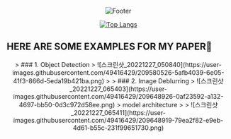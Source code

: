 <div align=center>
 
![Footer](https://capsule-render.vercel.app/api?type=waving&color=timeGradient&height=200&section=footer&fontSize=50&text=⚡⚡⚡⚡⚡⚡⚡⚡)
 
[![Top Langs](https://github-readme-stats.vercel.app/api/top-langs/?username=ohjunee&layout=compact&hide_rank=true&card_width=800)](https://github.com/ohjunee/github-readme-stats)
 </div>  
 
 ## HERE ARE SOME EXAMPLES FOR MY PAPER🔭
 <div align=center>
> ### 1. Object Detection  
> ![스크린샷_20221227_050840](https://user-images.githubusercontent.com/49416429/209580526-5afb4039-6e05-41f3-866d-5eda19b421ba.png)
>   
> ### 2. Image Deblurring  
> ![스크린샷_20221227_065403](https://user-images.githubusercontent.com/49416429/209648926-0af23592-a132-4697-bb50-0d3c972d58ee.png)  
> model architecture
> 
> ![스크린샷_20221227_065411](https://user-images.githubusercontent.com/49416429/209648919-79ea2f82-e9eb-4d61-b55c-231f99651730.png)  
  </div>  
<!--

**ohjunee/ohjunee** is a ✨ _special_ ✨ repository because its `README.md` (this file) appears on your GitHub profile.

Here are some ideas to get you started:

- 🔭 I’m currently working on ...
- 🌱 I’m currently learning ...
- 👯 I’m looking to collaborate on ...
- 🤔 I’m looking for help with ...
- 💬 Ask me about ...
- 📫 How to reach me: ...
- 😄 Pronouns: ...
- ⚡ Fun fact: ...
-->
